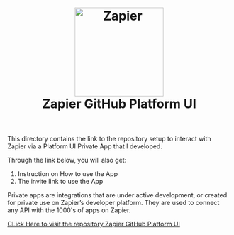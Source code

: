 <h1 align="center">
  <a href="https://zapier.com"><img src="https://raw.githubusercontent.com/zapier/zapier-platform/master/packages/cli/goodies/zapier-logomark.png" alt="Zapier" width="200"></a>
  <br>
  Zapier GitHub Platform UI
  <br>
  <br>
</h1>

This directory contains the link to the repository setup to interact with Zapier via a Platform UI Private App that I developed.

Through the link below, you will also get:
1. Instruction on How to use the App
2. The invite link to use the App

Private apps are integrations that are under active development, or created for private use on Zapier’s developer platform. 
They are used to connect any API with the 1000's of apps on Zapier.


[CLick Here to visit the repository Zapier GitHub Platform UI](https://github.com/aloysius-riki/zapier-github-platform-ui)

